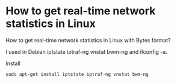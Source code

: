 # How to get real-time network statistics in Linux

How to get real-time network statistics in Linux with Bytes format? 

I used in Debian iptstate iptraf-ng vnstat bwm-ng and ifconfig -a. 

Install

```
sudo apt-get install iptstate iptraf-ng vnstat bwm-ng
```
